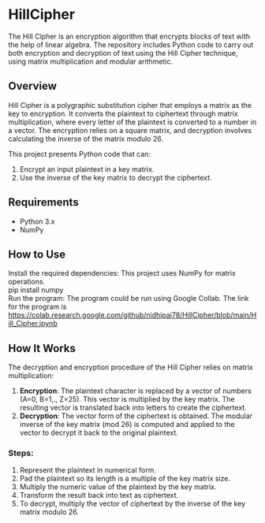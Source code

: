 # HillCipher
The Hill Cipher is an encryption algorithm that encrypts blocks of text with the help of linear algebra. The repository includes Python code to carry out both encryption and decryption of text using the Hill Cipher technique, using matrix multiplication and modular arithmetic.<br>
## Overview
Hill Cipher is a polygraphic substitution cipher that employs a matrix as the key to encryption. It converts the plaintext to ciphertext through matrix multiplication, where every letter of the plaintext is converted to a number in a vector. The encryption relies on a square matrix, and decryption involves calculating the inverse of the matrix modulo 26.<br>

This project presents Python code that can:
1. Encrypt an input plaintext in a key matrix.
2. Use the inverse of the key matrix to decrypt the ciphertext.

## Requirements
- Python 3.x
- NumPy
  
## How to Use
Install the required dependencies:
    This project uses NumPy for matrix operations.<br>
           pip install numpy<br>
Run the program: The program could be run using Google Collab. The link for the program is https://colab.research.google.com/github/nidhipai78/HillCipher/blob/main/Hill_Cipher.ipynb
    
## How It Works
The decryption and encryption procedure of the Hill Cipher relies on matrix multiplication:
1. **Encryption**: The plaintext character is replaced by a vector of numbers (A=0, B=1,., Z=25). This vector is multiplied by the key matrix. The resulting vector is translated back into letters to create the ciphertext.
2. **Decryption**: The vector form of the ciphertext is obtained. The modular inverse of the key matrix (mod 26) is computed and applied to the vector to decrypt it back to the original plaintext.

### Steps:
1. Represent the plaintext in numerical form.
2. Pad the plaintext so its length is a multiple of the key matrix size.
3. Multiply the numeric value of the plaintext by the key matrix.
4. Transform the result back into text as ciphertext.
5. To decrypt, multiply the vector of ciphertext by the inverse of the key matrix modulo 26.
